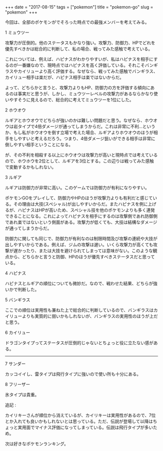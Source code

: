 +++
date = "2017-08-15"
tags = ["pokemon"]
title = "pokemon-go"
slug = "pokemon"
+++

今回は、全部のポケモンがでそろった時点での最強メンバーを考えてみる。

1 ミュウツー

攻撃力が圧倒的。他のステータスもかなり強い。攻撃力、防御力、HPでどれを優先すべきかは総合的に判断して、私の場合、戦ってみた感触で考えている。

これについては、例えば、ハピナスがわかりやすいが、私はハピナスを相手にするのが一番嫌なので、現時点ではハピナスを高く評価している。それこそバンギラスやカイリューより高く評価する。なぜなら、戦ってみた感触でバンギラス、カイリュー相手は楽だが、ハピナス相手は楽ではないからだ。

よって、どちらかと言うと、攻撃力よりもHP、防御力の方を評価する傾向にあるのは事実だと思うが、しかし、ミュウツーレベルの攻撃力があるならかなり使いやすそうに見えるので、総合的に考えてミュウツーを1位にした。

2 ホウオウ

ルギアとホウオウでどちらが強いのかは難しい問題だと思う。なぜなら、ホウオウは岩タイプで4倍ダメージが通ってしまうからだ。これは非常に不利...というか、もし私がホウオウを倒す立場で考えた場合、ルギアよりホウオウのほうが相手をしやすいと考えるだろう。つまり、4倍ダメージ狙いができる相手は非常に倒しやすい相手ということになる。

が、その不利を相殺する以上にホウオウは攻撃力が高いと現時点では考えているので、ホウホウを2位として、ルギアを3位とする。この辺りは戦ってみた感触で変動するかもしれない。

3 ルギア

ルギアは防御力が非常に高い。このゲームでは防御力が有利になりやすい。

ポケモンGOをプレイして、防御力やHPのほうが攻撃力よりも有利だと感じている。その理由は大技(スペシャル)が出しやすいからだ。またハピナスを例に上げるが、ハピナスはHPが高いため、スペシャル技を他のポケモンよりも多く連発できることになる。これによってハピナスを相手にするのは攻撃側であれ防御側であれ楽ではないという側面がある。攻撃力が低くても、大技は結構なダメージが通ってしまうからだ。

防御力に関しても同じで、防御力が有利なのは制限時間及び攻撃の連続や大技が出しやすいからである。例えば、ジムの攻撃は遅い。いくら攻撃力が高くても攻撃が遅かったり、または大技を避けられてしまっては意味がない。このような観点から、どちらかと言うと防御、HPのほうが優先すべきステータスだと思っている。

4 ハピナス

ハピナスとルギアの順位についても微妙だ。なので、戦わせた結果、どちらが強いかで判断した。

5 バンギラス

ここでの順位は実用性も兼ねた上で総合的に判断しているので、バンギラスはカイリューよりも実質的に弱いかもしれないが、バンギラスの実用性のほうが上だと思う。

6 カイリュー

ドラゴンタイプってステータスが圧倒的じゃないとちょっと役に立たない感がある。

----------

7 サンダー

カッコイイし、雷タイプは飛行タイプに強いので使い所も十分にある。

8 フリーザー

氷タイプは貴重。

追記 :

カイリキーさんが順位から消えているが、カイリキーは実用性があるので、7位とか入れても良いかもしれないとは思っている。ただ、伝説が登場して以降はちょっと実用面でマイナス評価になってしまっている。伝説は飛行タイプが多いため。

次は好きなポケモンランキング。
	  
